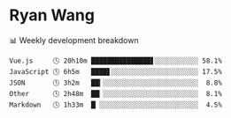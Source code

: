 # Ryan Wang

 <!-- waka-box start -->
📊 Weekly development breakdown
```text
Vue.js     🕓 20h10m ███████████████▋░░░░░░░░░░░ 58.1%
JavaScript 🕓 6h5m   ████▋░░░░░░░░░░░░░░░░░░░░░░ 17.5%
JSON       🕓 3h2m   ██▎░░░░░░░░░░░░░░░░░░░░░░░░  8.8%
Other      🕓 2h48m  ██▏░░░░░░░░░░░░░░░░░░░░░░░░  8.1%
Markdown   🕓 1h33m  █▏░░░░░░░░░░░░░░░░░░░░░░░░░  4.5%
```
<!-- Powered by https://github.com/YouEclipse/waka-box-go . -->
<!-- waka-box end -->